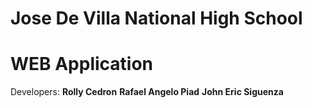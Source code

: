 # Jose De Villa National High School

# WEB Application

Developers:
**Rolly Cedron**
**Rafael Angelo Piad**
**John Eric Siguenza**
